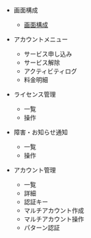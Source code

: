 * 画面構成
  * [画面構成](control-panel-overview.md)

* アカウントメニュー
  * サービス申し込み
  * サービス解除
  * アクティビティログ
  * 料金明細

* ライセンス管理
  * 一覧
  * 操作

* 障害・お知らせ通知
  * 一覧
  * 操作

* アカウント管理
  * 一覧
  * 詳細
  * 認証キー
  * マルチアカウント作成
  * マルチアカウント操作
  * パターン認証